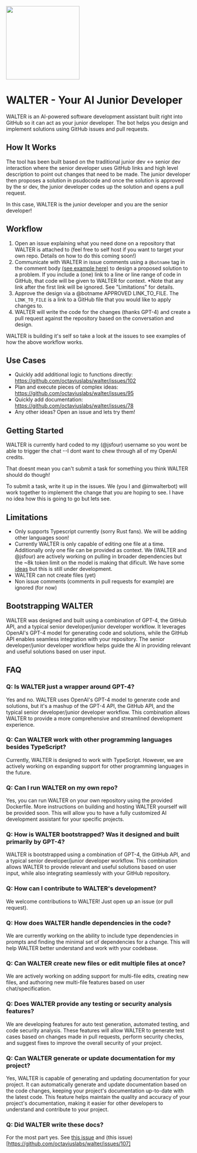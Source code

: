 <img src="https://user-images.githubusercontent.com/1569744/226808875-02ce6b84-2c04-48cc-9fe3-5c95c2dc6f2a.png" width="200" align="center" />

# WALTER - Your AI Junior Developer

WALTER is an AI-powered software development assistant built right into GitHub so it can act as your junior developer. The bot helps you design and implement solutions using GitHub issues and pull requests.

## How It Works

The tool has been built based on the traditional junior dev <-> senior dev interaction where the senior developer uses GitHub links and high level description to point out changes that need to be made. The junior developer then proposes a solution in psudocode and once the solution is approved by the sr dev, the junior developer codes up the solution and opens a pull request.

In this case, WALTER is the junior developer and you are the senior developer!

## Workflow

1. Open an issue explaining what you need done on a repository that WALTER is attached to (feel free to self host if you want to target your own repo. Details on how to do this coming soon!)
2. Communicate with WALTER in issue comments using a `@botname` tag in the comment body [(see example here)](https://github.com/octaviuslabs/walter/issues/102#issuecomment-1478854200) to design a proposed solution to a problem. If you include a (one) link to a line or line range of code in GitHub, that code will be given to WALTER for context. *Note that any link after the first link will be ignored. See "Limitations" for details.
3. Approve the design via a @botname APPROVED LINK_TO_FILE. The `LINK_TO_FILE` is a link to a GitHub file that you would like to apply changes to.
4. WALTER will write the code for the changes (thanks GPT-4) and create a pull request against the repository based on the conversation and design.

 WALTER is building it's self so take a look at the issues to see examples of how the above workflow works.

## Use Cases
- Quickly add additional logic to functions directly: https://github.com/octaviuslabs/walter/issues/102
- Plan and execute pieces of complex ideas: https://github.com/octaviuslabs/walter/issues/95
- Quickly add documentation: https://github.com/octaviuslabs/walter/issues/78
- Any other ideas? Open an issue and lets try them!

## Getting Started

WALTER is currently hard coded to my (@jsfour) username so you wont be able to trigger the chat --I dont want to chew through all of my OpenAI credits.

That doesnt mean you can't submit a task for something you think WALTER should do though!

To submit a task, write it up in the issues. We (you I and @imwalterbot) will work together to implement the change that you are hoping to see. I have no idea how this is going to go but lets see.

## Limitations
- Only supports Typescript currently (sorry Rust fans). We will be adding other languages soon!
- Currently WALTER is only capable of editing one file at a time. Additionally only one file can be provided as context. We (WALTER and @jsfour) are actively working on pulling in broader dependencies but the ~8k token limit on the model is making that dificult. We have some [ideas](https://github.com/octaviuslabs/walter/issues/74) but this is still under development.
- WALTER can not create files (yet)
- Non issue comments (comments in pull requests for example) are ignored (for now)

## Bootstrapping WALTER

WALTER was designed and built using a combination of GPT-4, the GitHub API, and a typical senior developer/junior developer workflow. It leverages OpenAI's GPT-4 model for generating code and solutions, while the GitHub API enables seamless integration with your repository. The senior developer/junior developer workflow helps guide the AI in providing relevant and useful solutions based on user input.

## FAQ

### Q: Is WALTER just a wrapper around GPT-4?

Yes and no. WALTER uses OpenAI's GPT-4 model to generate code and solutions, but it's a mashup of the GPT-4 API, the GitHub API, and the typical senior developer/junior developer workflow. This combination allows WALTER to provide a more comprehensive and streamlined development experience.

### Q: Can WALTER work with other programming languages besides TypeScript?

Currently, WALTER is designed to work with TypeScript. However, we are actively working on expanding support for other programming languages in the future.

### Q: Can I run WALTER on my own repo?

Yes, you can run WALTER on your own repository using the provided Dockerfile. More instructions on building and hosting WALTER yourself will be provided soon. This will allow you to have a fully customized AI development assistant for your specific projects.

### Q: How is WALTER bootstrapped? Was it designed and built primarily by GPT-4?

WALTER is bootstrapped using a combination of GPT-4, the GitHub API, and a typical senior developer/junior developer workflow. This combination allows WALTER to provide relevant and useful solutions based on user input, while also integrating seamlessly with your GitHub repository.

### Q: How can I contribute to WALTER's development?

We welcome contributions to WALTER! Just open up an issue (or pull request).

### Q: How does WALTER handle dependencies in the code?

We are currently working on the ability to include type dependencies in prompts and finding the minimal set of dependencies for a change. This will help WALTER better understand and work with your codebase.

### Q: Can WALTER create new files or edit multiple files at once?

We are actively working on adding support for multi-file edits, creating new files, and authoring new multi-file features based on user chat/specification.

### Q: Does WALTER provide any testing or security analysis features?

We are developing features for auto test generation, automated testing, and code security analysis. These features will allow WALTER to generate test cases based on changes made in pull requests, perform security checks, and suggest fixes to improve the overall security of your project.

### Q: Can WALTER generate or update documentation for my project?

Yes, WALTER is capable of generating and updating documentation for your project. It can automatically generate and update documentation based on the code changes, keeping your project's documentation up-to-date with the latest code. This feature helps maintain the quality and accuracy of your project's documentation, making it easier for other developers to understand and contribute to your project.

### Q: Did WALTER write these docs?

For the most part yes. See [this issue](https://github.com/octaviuslabs/walter/issues/105) and (this issue)[https://github.com/octaviuslabs/walter/issues/107]
